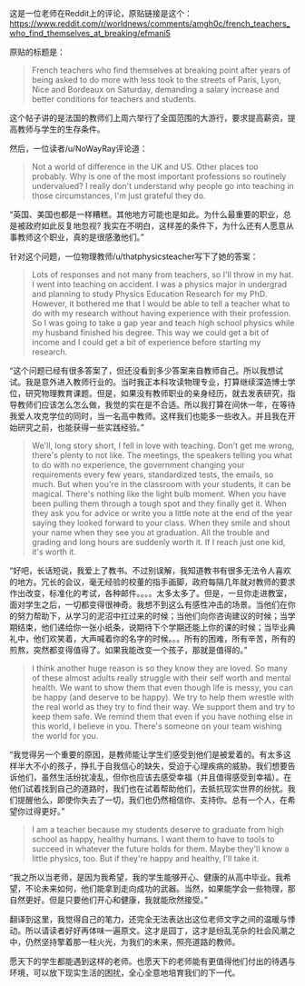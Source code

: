 这是一位老师在Reddit上的评论，原贴链接是这个：<https://www.reddit.com/r/worldnews/comments/amgh0c/french_teachers_who_find_themselves_at_breaking/efmani5>


原贴的标题是：

> French teachers who find themselves at breaking point after years of being asked to do more with less took to the streets of Paris, Lyon, Nice and Bordeaux on Saturday, demanding a salary increase and better conditions for teachers and students.

这个帖子讲的是法国的教师们上周六举行了全国范围的大游行，要求提高薪资，提高教师与学生的生存条件。

然后，一位读者/u/NoWayRay评论道：

> Not a world of difference in the UK and US. Other places too probably. Why is one of the most important professions so routinely undervalued? I really don't understand why people go into teaching in those circumstances, I'm just grateful they do.

“英国、美国也都是一样糟糕。其他地方可能也是如此。为什么最重要的职业，总是被政府如此反复地忽视? 我实在不明白，这样差的条件下，为什么还有人愿意从事教师这个职业，真的是很感激他们。”

针对这个问题，一位物理教师/u/thatphysicsteacher写下了她的答案：

> Lots of responses and not many from teachers, so I'll throw in my hat. I went into teaching on accident. I was a physics major in undergrad and planning to study Physics Education Research for my PhD. However, it bothered me that I would be able to tell a teacher what to do with my research without having experience with their profession. So I was going to take a gap year and teach high school physics while my husband finished his degree. This way we could get a bit of income and I could get a bit of experience before starting my research.

“这个问题已经有很多答案了，但还没看到多少答案来自教师自己。所以我想试试。我是意外进入教师行业的。当时我正本科攻读物理专业，打算继续深造博士学位，研究物理教育课题。但是，如果没有教师职业的亲身经历，就去发表研究，指导教师们应该怎么怎么做，我觉的实在是不合适。所以我打算在间休一年，在等待我爱人攻克学位的同时，当一名高中教师。这样我们也能多一些收入。并且我在开始研究之前，也能获得一些实践经验。”

> We'll, long story short, I fell in love with teaching. Don't get me wrong, there's plenty to not like. The meetings, the speakers telling you what to do with no experience, the government changing your requirements every few years, standardized tests, the emails, so much. But when you're in the classroom with your students, it can be magical. There's nothing like the light bulb moment. When you have been pulling them through a tough spot and they finally get it. When they ask you for advice or write you a little note at the end of the year saying they looked forward to your class. When they smile and shout your name when they see you at graduation. All the trouble and grading and long hours are suddenly worth it. If I reach just one kid, it's worth it.

“好吧，长话短说，我爱上了教书。不过别误解，我知道教书有很多无法令人喜欢的地方。冗长的会议，毫无经验的校董的指手画脚，政府每隔几年就对教师的要求作出改变，标准化的考试，各种邮件。。。。太多太多了。但是，一旦你走进教室，面对学生之后，一切都变得很神奇。我想不到这么有感性冲击的场景。当他们在你的努力帮助下，从学习的泥沼中扛过来的时候；当他们向你咨询建议的时候；当学期结束，他们递给你一张小纸条，说期待下个学期还能上你的课的时候；当毕业典礼中，他们欢笑着，大声喊着你的名字的时候。。。所有的困难，所有辛苦，所有的煎熬，突然都变得值得了。如果我能改变一个孩子，那就是值得的。”

> I think another huge reason is so they know they are loved. So many of these almost adults really struggle with their self worth and mental health. We want to show them that even though life is messy, you can be happy (and deserve to be happy). We try to help them wrestle with the real world as they try to find their way. We support them and try to keep them safe. We remind them that even if you have nothing else in this world, I believe in you. There's someone on your team wishing the world for you.

“我觉得另一个重要的原因，是教师能让学生们感受到他们是被爱着的。有太多这样半大不小的孩子，挣扎于自我信心的缺失，受迫于心理疾病的威胁。我们想要告诉他们，虽然生活纷扰凌乱，但你也应该去感受幸福（并且值得感受到幸福）。在他们试着找到自己的道路时，我们也在试着帮助他们，去抵抗现实世界的纷扰。我们提醒他么，即使你失去了一切，我们也仍然相信你、支持你。总有一个人，在希望你过得更好。”

> I am a teacher because my students deserve to graduate from high school as happy, healthy humans. I want them to have to tools to succeed in whatever the future holds for them. Maybe they'll know a little physics, too. But if they're happy and healthy, I'll take it.

“我之所以当老师，是因为我希望，我的学生能够开心、健康的从高中毕业。我希望，不论未来如何，他们能拿到走向成功的武器。当然，如果能学会一些物理，那自然更好。但是只要他们开心和健康，我就能欣然接受。”

翻译到这里，我觉得自己的笔力，还完全无法表达出这位老师文字之间的温暖与悸动。所以请读者好好再体味一遍原文。这才是园丁，这才是纷乱芜杂的社会风潮之中，仍然坚持擎着那一柱火光，为我们的未来，照亮道路的教师。

愿天下的学生都能遇到这样的老师。也愿天下的老师能有更值得他们付出的待遇与环境，可以放下现实生活的困扰，全心全意地培育我们的下一代。